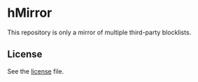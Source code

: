 # hMirror

This repository is only a mirror of multiple third-party blocklists.

## License

See the [license](LICENSE.md) file.
